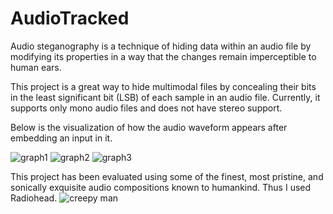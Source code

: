 # AudioTracked
Audio steganography is a technique of hiding data within an audio file by modifying its properties in a way that the changes remain imperceptible to human ears. 

This project is a great way to hide multimodal files by concealing their bits in the least significant bit (LSB) of each sample in an audio file. Currently, it supports only mono audio files and does not have stereo support.

Below is the visualization of how the audio waveform appears after embedding an input in it.

![graph1](https://ibb.co/tm8cLcQ)
![graph2](https://ibb.co/w4W0jSc)
![graph3](https://ibb.co/tKGs0tQ)

This project has been evaluated using some of the finest, most pristine, and sonically exquisite audio compositions known to humankind. Thus I used Radiohead.
![creepy man](https://ibb.co/pXN26Xv)
